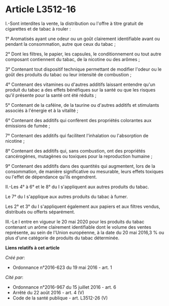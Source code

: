 # Article L3512-16

I.-Sont interdites la vente, la distribution ou l'offre à titre gratuit de cigarettes et de tabac à rouler : 

1° Aromatisés ayant une odeur ou un goût clairement identifiable avant ou pendant la consommation, autre que ceux du tabac ; 

2° Dont les filtres, le papier, les capsules, le conditionnement ou tout autre composant contiennent du tabac, de la nicotine
ou des arômes ; 

3° Contenant tout dispositif technique permettant de modifier l'odeur ou le goût des produits du tabac ou leur intensité de
combustion ; 

4° Contenant des vitamines ou d'autres additifs laissant entendre qu'un produit du tabac a des effets bénéfiques sur la santé
ou que les risques qu'il présente pour la santé ont été réduits ; 

5° Contenant de la caféine, de la taurine ou d'autres additifs et stimulants associés à l'énergie et à la vitalité ; 

6° Contenant des additifs qui confèrent des propriétés colorantes aux émissions de fumée ; 

7° Contenant des additifs qui facilitent l'inhalation ou l'absorption de nicotine ; 

8° Contenant des additifs qui, sans combustion, ont des propriétés cancérogènes, mutagènes ou toxiques pour la reproduction
humaine ; 

9° Contenant des additifs dans des quantités qui augmentent, lors de la consommation, de manière significative ou mesurable,
leurs effets toxiques ou l'effet de dépendance qu'ils engendrent. 

II.-Les 4° à 6° et le 8° du I s'appliquent aux autres produits du tabac. 

Le 7° du I s'applique aux autres produits du tabac à fumer. 

Les 2° et 3° du I s'appliquent également aux papiers et aux filtres vendus, distribués ou offerts séparément. 

III.-Le I entre en vigueur le 20 mai 2020 pour les produits du tabac contenant un arôme clairement identifiable dont le
volume des ventes représente, au sein de l'Union européenne, à la date du 20 mai 2016,3 % ou plus d'une catégorie de produits
du tabac déterminée.

**Liens relatifs à cet article**

_Créé par_:

  - Ordonnance n°2016-623 du 19 mai 2016 - art. 1

_Cité par_:

  - Ordonnance n°2016-967 du 15 juillet 2016 - art. 6
  - Arrêté du 22 août 2016 - art. 4 (V)
  - Code de la santé publique - art. L3512-26 (V)
